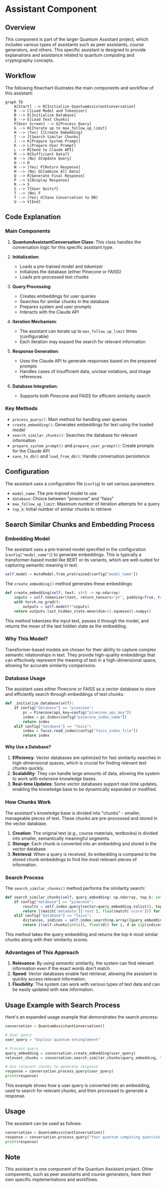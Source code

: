 # Assistant Component

## Overview

This component is part of the larger Quantum Assistant project, which includes various types of assistants such as peer assistants, course generators, and others. This specific assistant is designed to provide explanations and assistance related to quantum computing and cryptography concepts.

## Workflow

The following flowchart illustrates the main components and workflow of this assistant:

```mermaid
graph TD
    A[Start] --> B[Initialize QuantumAssistantConversation]
    B --> C[Load Model and Tokenizer]
    B --> D[Initialize Database]
    B --> E[Load Text Chunks]
    F[User Screen] --> G[Process Query]
    G --> H{Iterate up to max_follow_up_limit}
    H --> |Yes| I[Create Embedding]
    I --> J[Search Similar Chunks]
    J --> K[Prepare System Prompt]
    K --> L[Prepare User Prompt]
    L --> M[Send to Claude API]
    M --> N{Sufficient Data?}
    N --> |No| O[Update Query]
    O --> H
    N --> |Yes| P[Return Response]
    H --> |No| Q[Combine All Data]
    Q --> R[Generate Final Response]
    P --> S[Display Response]
    R --> S
    S --> T{User Quits?}
    T --> |No| F
    T --> |Yes| U[Save Conversation to DB]
    U --> V[End]
```

## Code Explanation

### Main Components

1. **QuantumAssistantConversation Class**: This class handles the conversation logic for this specific assistant type.

2. **Initialization**:
   - Loads a pre-trained model and tokenizer
   - Initializes the database (either Pinecone or FAISS)
   - Loads pre-processed text chunks

3. **Query Processing**:
   - Creates embeddings for user queries
   - Searches for similar chunks in the database
   - Prepares system and user prompts
   - Interacts with the Claude API

4. **Iteration Mechanism**:
   - The assistant can iterate up to `max_follow_up_limit` times (configurable)
   - Each iteration may expand the search for relevant information

5. **Response Generation**:
   - Uses the Claude API to generate responses based on the prepared prompts
   - Handles cases of insufficient data, unclear notations, and image references

6. **Database Integration**:
   - Supports both Pinecone and FAISS for efficient similarity search

### Key Methods

- `process_query()`: Main method for handling user queries
- `create_embedding()`: Generates embeddings for text using the loaded model
- `search_similar_chunks()`: Searches the database for relevant information
- `prepare_system_prompt()` and `prepare_user_prompt()`: Create prompts for the Claude API
- `save_to_db()` and `load_from_db()`: Handle conversation persistence

## Configuration

The assistant uses a configuration file (`config`) to set various parameters:

- `model_name`: The pre-trained model to use
- `database`: Choice between "pinecone" and "faiss"
- `max_follow_up_limit`: Maximum number of iteration attempts for a query
- `top_k`: Initial number of similar chunks to retrieve


## Search Similar Chunks and Embedding Process

### Embedding Model

The assistant uses a pre-trained model specified in the configuration (`config["model_name"]`) to generate embeddings. This is typically a transformer-based model like BERT or its variants, which are well-suited for capturing semantic meaning in text.

```python
self.model = AutoModel.from_pretrained(config["model_name"])
```

The `create_embedding()` method generates these embeddings:

```python
def create_embedding(self, text: str) -> np.ndarray:
    inputs = self.tokenizer(text, return_tensors="pt", padding=True, truncation=True, max_length=512)
    with torch.no_grad():
        outputs = self.model(**inputs)
    return outputs.last_hidden_state.mean(dim=1).squeeze().numpy()
```

This method tokenizes the input text, passes it through the model, and returns the mean of the last hidden state as the embedding.

### Why This Model?

Transformer-based models are chosen for their ability to capture complex semantic relationships in text. They provide high-quality embeddings that can effectively represent the meaning of text in a high-dimensional space, allowing for accurate similarity comparisons.

### Database Usage

The assistant uses either Pinecone or FAISS as a vector database to store and efficiently search through embeddings of text chunks. 

```python
def _initialize_database(self):
    if config["database"] == "pinecone":
        pc = Pinecone(api_key=config["pinecone_api_key"])
        index = pc.Index(config["pinecone_index_name"])
        return index
    elif config["database"] == "faiss":
        index = faiss.read_index(config["faiss_index_file"])
        return index
```

#### Why Use a Database?

1. **Efficiency**: Vector databases are optimized for fast similarity searches in high-dimensional spaces, which is crucial for finding relevant text chunks quickly.
2. **Scalability**: They can handle large amounts of data, allowing the system to work with extensive knowledge bases.
3. **Real-time Updates**: Some vector databases support real-time updates, enabling the knowledge base to be dynamically expanded or modified.

### How Chunks Work

The assistant's knowledge base is divided into "chunks" - smaller, manageable pieces of text. These chunks are pre-processed and stored in the vector database.

1. **Creation**: The original text (e.g., course materials, textbooks) is divided into smaller, semantically meaningful segments.
2. **Storage**: Each chunk is converted into an embedding and stored in the vector database.
3. **Retrieval**: When a query is received, its embedding is compared to the stored chunk embeddings to find the most relevant pieces of information.

### Search Process

The `search_similar_chunks()` method performs the similarity search:

```python
def search_similar_chunks(self, query_embedding: np.ndarray, top_k: int = 5) -> List[Tuple[str, float]]:
    if config["database"] == "pinecone":
        results = self.index.query(vector=query_embedding.tolist(), top_k=top_k, include_metadata=True)
        return [(match['metadata']['text'], float(match['score'])) for match in results['matches']]
    elif config["database"] == "faiss":
        distances, indices = self.index.search(np.array([query_embedding]), top_k)
        return [(self.chunks[int(i)], float(d)) for i, d in zip(indices[0], distances[0])]
```

This method takes the query embedding and returns the top-k most similar chunks along with their similarity scores.

### Advantages of This Approach

1. **Relevance**: By using semantic similarity, the system can find relevant information even if the exact words don't match.
2. **Speed**: Vector databases enable fast retrieval, allowing the assistant to quickly access relevant information.
3. **Flexibility**: The system can work with various types of text data and can be easily updated with new information.

## Usage Example with Search Process

Here's an expanded usage example that demonstrates the search process:

```python
conversation = QuantumAssistantConversation()

# User query
user_query = "Explain quantum entanglement"

# Process query
query_embedding = conversation.create_embedding(user_query)
relevant_chunks = conversation.search_similar_chunks(query_embedding, top_k=5)

# Use relevant chunks to generate response
response = conversation.process_query(user_query)
print(response)
```

This example shows how a user query is converted into an embedding, used to search for relevant chunks, and then processed to generate a response.

## Usage

The assistant can be used as follows:

```python
conversation = QuantumAssistantConversation()
response = conversation.process_query("Your quantum computing question here")
print(response)
```

## Note

This assistant is one component of the Quantum Assistant project. Other components, such as peer assistants and course generators, have their own specific implementations and workflows.